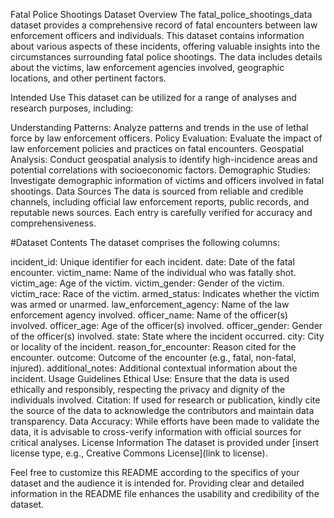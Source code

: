 Fatal Police Shootings Dataset
Overview
The fatal_police_shootings_data dataset provides a comprehensive record of fatal encounters between law enforcement officers and individuals. This dataset contains information about various aspects of these incidents, offering valuable insights into the circumstances surrounding fatal police shootings. The data includes details about the victims, law enforcement agencies involved, geographic locations, and other pertinent factors.

Intended Use
This dataset can be utilized for a range of analyses and research purposes, including:

Understanding Patterns: Analyze patterns and trends in the use of lethal force by law enforcement officers.
Policy Evaluation: Evaluate the impact of law enforcement policies and practices on fatal encounters.
Geospatial Analysis: Conduct geospatial analysis to identify high-incidence areas and potential correlations with socioeconomic factors.
Demographic Studies: Investigate demographic information of victims and officers involved in fatal shootings.
Data Sources
The data is sourced from reliable and credible channels, including official law enforcement reports, public records, and reputable news sources. Each entry is carefully verified for accuracy and comprehensiveness.

#Dataset Contents
The dataset comprises the following columns:

incident_id: Unique identifier for each incident.
date: Date of the fatal encounter.
victim_name: Name of the individual who was fatally shot.
victim_age: Age of the victim.
victim_gender: Gender of the victim.
victim_race: Race of the victim.
armed_status: Indicates whether the victim was armed or unarmed.
law_enforcement_agency: Name of the law enforcement agency involved.
officer_name: Name of the officer(s) involved.
officer_age: Age of the officer(s) involved.
officer_gender: Gender of the officer(s) involved.
state: State where the incident occurred.
city: City or locality of the incident.
reason_for_encounter: Reason cited for the encounter.
outcome: Outcome of the encounter (e.g., fatal, non-fatal, injured).
additional_notes: Additional contextual information about the incident.
Usage Guidelines
Ethical Use: Ensure that the data is used ethically and responsibly, respecting the privacy and dignity of the individuals involved.
Citation: If used for research or publication, kindly cite the source of the data to acknowledge the contributors and maintain data transparency.
Data Accuracy: While efforts have been made to validate the data, it is advisable to cross-verify information with official sources for critical analyses.
License Information
The dataset is provided under [insert license type, e.g., Creative Commons License](link to license).

Feel free to customize this README according to the specifics of your dataset and the audience it is intended for. Providing clear and detailed information in the README file enhances the usability and credibility of the dataset.
